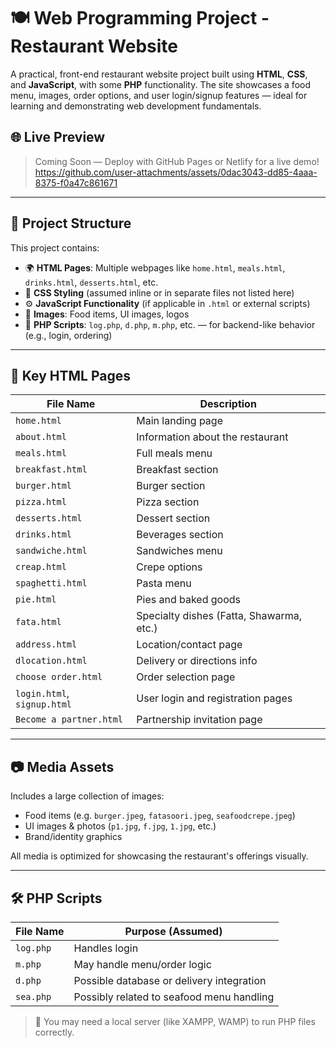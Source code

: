 # 🍽️ Web Programming Project - Restaurant Website

A practical, front-end restaurant website project built using **HTML**, **CSS**, and **JavaScript**, with some **PHP** functionality. The site showcases a food menu, images, order options, and user login/signup features — ideal for learning and demonstrating web development fundamentals.

## 🌐 Live Preview

> Coming Soon — Deploy with GitHub Pages or Netlify for a live demo!
https://github.com/user-attachments/assets/0dac3043-dd85-4aaa-8375-f0a47c861671
---

## 📁 Project Structure

This project contains:

- 🌍 **HTML Pages**: Multiple webpages like `home.html`, `meals.html`, `drinks.html`, `desserts.html`, etc.
- 🎨 **CSS Styling** (assumed inline or in separate files not listed here)
- ⚙️ **JavaScript Functionality** (if applicable in `.html` or external scripts)
- 📸 **Images**: Food items, UI images, logos
- 🐘 **PHP Scripts**: `log.php`, `d.php`, `m.php`, etc. — for backend-like behavior (e.g., login, ordering)

---

## 📄 Key HTML Pages

| File Name                | Description |
|--------------------------|-------------|
| `home.html`              | Main landing page |
| `about.html`             | Information about the restaurant |
| `meals.html`             | Full meals menu |
| `breakfast.html`         | Breakfast section |
| `burger.html`            | Burger section |
| `pizza.html`             | Pizza section |
| `desserts.html`          | Dessert section |
| `drinks.html`            | Beverages section |
| `sandwiche.html`         | Sandwiches menu |
| `creap.html`             | Crepe options |
| `spaghetti.html`         | Pasta menu |
| `pie.html`               | Pies and baked goods |
| `fata.html`              | Specialty dishes (Fatta, Shawarma, etc.) |
| `address.html`           | Location/contact page |
| `dlocation.html`         | Delivery or directions info |
| `choose order.html`      | Order selection page |
| `login.html`, `signup.html` | User login and registration pages |
| `Become a partner.html`  | Partnership invitation page |

---

## 📷 Media Assets

Includes a large collection of images:
- Food items (e.g. `burger.jpeg`, `fatasoori.jpeg`, `seafoodcrepe.jpeg`)
- UI images & photos (`p1.jpg`, `f.jpg`, `1.jpg`, etc.)
- Brand/identity graphics

All media is optimized for showcasing the restaurant's offerings visually.

---

## 🛠️ PHP Scripts

| File Name  | Purpose (Assumed) |
|------------|------------------|
| `log.php`  | Handles login |
| `m.php`    | May handle menu/order logic |
| `d.php`    | Possible database or delivery integration |
| `sea.php`  | Possibly related to seafood menu handling |

> 🔐 You may need a local server (like XAMPP, WAMP) to run PHP files correctly.


